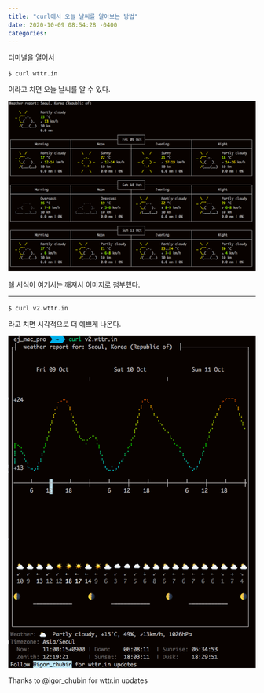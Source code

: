 ```yaml
---
title: "curl에서 오늘 날씨를 알아보는 방법"
date: 2020-10-09 08:54:28 -0400
categories: 
---
```



터미널을 열어서  
 
`$ curl wttr.in`

이라고 치면 오늘 날씨를 알 수 있다.  

![오늘의 날씨](../img/wttr_1.png)

쉘 서식이 여기서는 깨져서 이미지로 첨부했다. 

<hr>


`$ curl v2.wttr.in`

라고 치면 시각적으로 더 예쁘게 나온다. 

![오늘의 날씨2](../img/v2_wttr.png)




Thanks to @igor_chubin for wttr.in updates

